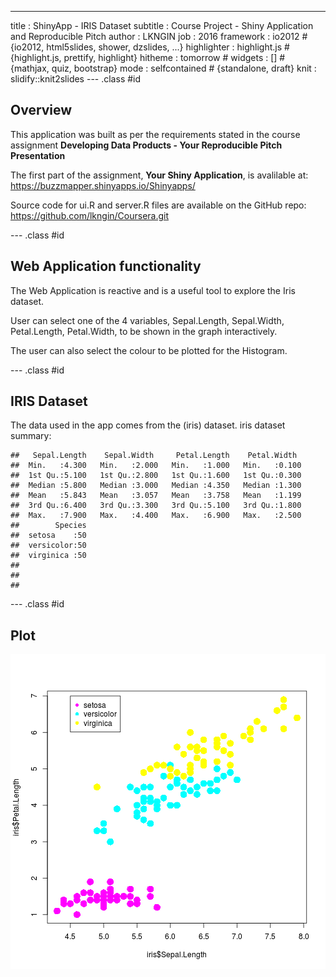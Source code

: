 ---
title       : ShinyApp - IRIS Dataset
subtitle    : Course Project - Shiny Application and Reproducible Pitch
author      : LKNGIN
job         : 2016
framework   : io2012        # {io2012, html5slides, shower, dzslides, ...}
highlighter : highlight.js  # {highlight.js, prettify, highlight}
hitheme     : tomorrow      # 
widgets     : []            # {mathjax, quiz, bootstrap}
mode        : selfcontained # {standalone, draft}
knit        : slidify::knit2slides
--- .class #id 
## Overview

This application was built as per the requirements stated in the course assignment **Developing Data Products - Your Reproducible Pitch Presentation**

The first part of the assignment, **Your Shiny Application**, is avalilable at:
https://buzzmapper.shinyapps.io/Shinyapps/

Source code for ui.R and server.R files are available on the GitHub repo:
https://github.com/lkngin/Coursera.git

--- .class #id 
## Web Application functionality
The Web Application is reactive and is a useful tool to explore the Iris dataset.

User can select one of the 4 variables, Sepal.Length, Sepal.Width, Petal.Length, Petal.Width, to be shown in the graph interactively.

The user can also select the colour to be plotted for the Histogram.

--- .class #id 
## IRIS Dataset

The data used in the app comes from the (iris) dataset. 
iris dataset summary:

```
##   Sepal.Length    Sepal.Width     Petal.Length    Petal.Width   
##  Min.   :4.300   Min.   :2.000   Min.   :1.000   Min.   :0.100  
##  1st Qu.:5.100   1st Qu.:2.800   1st Qu.:1.600   1st Qu.:0.300  
##  Median :5.800   Median :3.000   Median :4.350   Median :1.300  
##  Mean   :5.843   Mean   :3.057   Mean   :3.758   Mean   :1.199  
##  3rd Qu.:6.400   3rd Qu.:3.300   3rd Qu.:5.100   3rd Qu.:1.800  
##  Max.   :7.900   Max.   :4.400   Max.   :6.900   Max.   :2.500  
##        Species  
##  setosa    :50  
##  versicolor:50  
##  virginica :50  
##                 
##                 
## 
```

--- .class #id 
## Plot
![plot of chunk unnamed-chunk-2](figure/unnamed-chunk-2-1.png)

